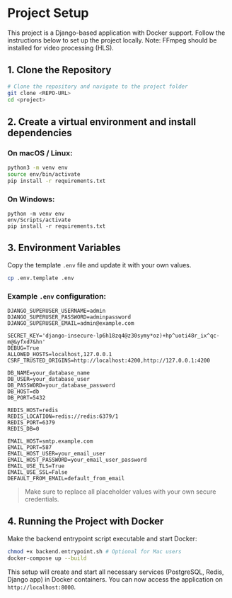 # Project Setup

This project is a Django-based application with Docker support. Follow the instructions below to set up the project locally. Note: FFmpeg should be installed for video processing (HLS).

## 1. Clone the Repository

```bash
# Clone the repository and navigate to the project folder
git clone <REPO-URL>
cd <project>
```

## 2. Create a virtual environment and install dependencies

### On macOS / Linux:

```bash
python3 -m venv env
source env/bin/activate
pip install -r requirements.txt
```

### On Windows:

```shell
python -m venv env
env/Scripts/activate
pip install -r requirements.txt
```

## 3. Environment Variables

Copy the template `.env` file and update it with your own values.

```bash
cp .env.template .env
```

### Example `.env` configuration:

```env
DJANGO_SUPERUSER_USERNAME=admin
DJANGO_SUPERUSER_PASSWORD=adminpassword
DJANGO_SUPERUSER_EMAIL=admin@example.com

SECRET_KEY='django-insecure-lp6h18zq4@z30symy*oz)+hp^uoti48r_ix^qc-m@&yfxd7&hn'
DEBUG=True
ALLOWED_HOSTS=localhost,127.0.0.1
CSRF_TRUSTED_ORIGINS=http://localhost:4200,http://127.0.0.1:4200

DB_NAME=your_database_name
DB_USER=your_database_user
DB_PASSWORD=your_database_password
DB_HOST=db
DB_PORT=5432

REDIS_HOST=redis
REDIS_LOCATION=redis://redis:6379/1
REDIS_PORT=6379
REDIS_DB=0

EMAIL_HOST=smtp.example.com
EMAIL_PORT=587
EMAIL_HOST_USER=your_email_user
EMAIL_HOST_PASSWORD=your_email_user_password
EMAIL_USE_TLS=True
EMAIL_USE_SSL=False
DEFAULT_FROM_EMAIL=default_from_email
```

> Make sure to replace all placeholder values with your own secure credentials.

## 4. Running the Project with Docker

Make the backend entrypoint script executable and start Docker:

```bash
chmod +x backend.entrypoint.sh # Optional for Mac users
docker-compose up --build
```

This setup will create and start all necessary services (PostgreSQL, Redis, Django app) in Docker containers. You can now access the application on `http://localhost:8000`.

